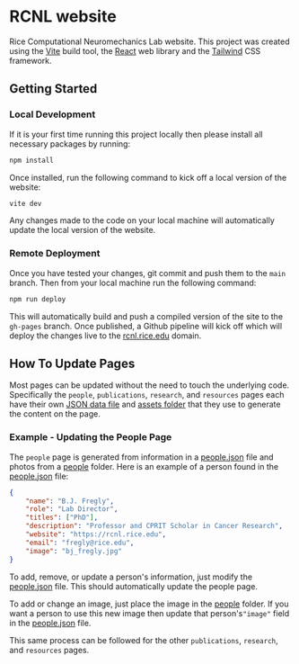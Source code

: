 # RCNL website

Rice Computational Neuromechanics Lab website. This project was created using the [Vite](https://vite.dev/) build tool, the [React](https://react.dev/) web library and the [Tailwind](https://tailwindcss.com/) CSS framework.

## Getting Started

### Local Development

If it is your first time running this project locally then please install all necessary packages by running:

```bash
npm install
```

Once installed, run the following command to kick off a local version of the website:

```bash
vite dev
```

Any changes made to the code on your local machine will automatically update the local version of the website.

### Remote Deployment

Once you have tested your changes, git commit and push them to the `main` branch. Then from your local machine run the following command:

```bash
npm run deploy
```

This will automatically build and push a compiled version of the site to the `gh-pages` branch. Once published, a Github pipeline will kick off which will deploy the changes live to the [rcnl.rice.edu](rcnl.rice.edu) domain.

## How To Update Pages

Most pages can be updated without the need to touch the underlying code. Specifically the `people`, `publications`, `research`, and `resources` pages each have their own [JSON data file](src/data/) and [assets folder](public/assets/) that they use to generate the content on the page.

### Example - Updating the People Page 

The `people` page is generated from information in a [people.json](src/data/people.json) file and photos from a [people](public/assets/people) folder. Here is an example of a person found in the [people.json](src/datat/people.json) file:

```json
{
    "name": "B.J. Fregly",
    "role": "Lab Director",
    "titles": ["PhD"],
    "description": "Professor and CPRIT Scholar in Cancer Research",
    "website": "https://rcnl.rice.edu",
    "email": "fregly@rice.edu",
    "image": "bj_fregly.jpg"
}
```

To add, remove, or update a person's information, just modify the [people.json](src/components/people/people.json) file. This should automatically update the people page.

To add or change an image, just place the image in the [people](public/assets/people/) folder. If you want a person to use this new image then update that person's`"image"` field in the [people.json](src/components/people/people.json) file.

This same process can be followed for the other `publications`, `research`, and `resources` pages. 
